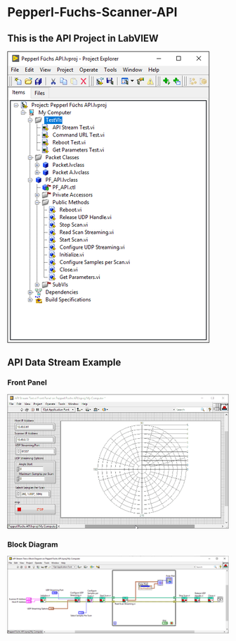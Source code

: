 # Pepperl-Fuchs-Scanner-API

## This is the API Project in LabVIEW

![API Project](readme_files/screenshots/LV_Project.PNG)


## API Data Stream Example

### Front Panel

![How to operate the VI](readme_files/screenshots/API_Stream_Test.gif)

### Block Diagram


![Block Diagram](readme_files/screenshots/API_Test_BD.PNG)
